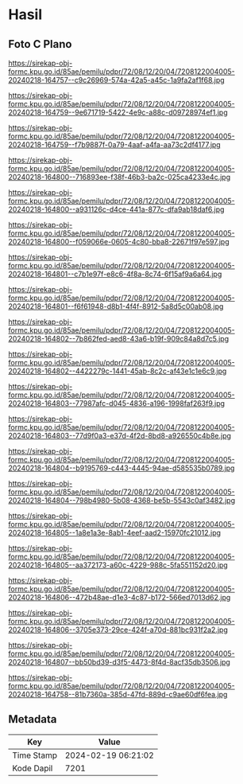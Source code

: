 # Hasil

## Foto C Plano

https://sirekap-obj-formc.kpu.go.id/85ae/pemilu/pdpr/72/08/12/20/04/7208122004005-20240218-164757--c9c26969-574a-42a5-a45c-1a9fa2af1f68.jpg

https://sirekap-obj-formc.kpu.go.id/85ae/pemilu/pdpr/72/08/12/20/04/7208122004005-20240218-164759--9e671719-5422-4e9c-a88c-d09728974ef1.jpg

https://sirekap-obj-formc.kpu.go.id/85ae/pemilu/pdpr/72/08/12/20/04/7208122004005-20240218-164759--f7b9887f-0a79-4aaf-a4fa-aa73c2df4177.jpg

https://sirekap-obj-formc.kpu.go.id/85ae/pemilu/pdpr/72/08/12/20/04/7208122004005-20240218-164800--716893ee-f38f-46b3-ba2c-025ca4233e4c.jpg

https://sirekap-obj-formc.kpu.go.id/85ae/pemilu/pdpr/72/08/12/20/04/7208122004005-20240218-164800--a931126c-d4ce-441a-877c-dfa9ab18daf6.jpg

https://sirekap-obj-formc.kpu.go.id/85ae/pemilu/pdpr/72/08/12/20/04/7208122004005-20240218-164800--f059066e-0605-4c80-bba8-22671f97e597.jpg

https://sirekap-obj-formc.kpu.go.id/85ae/pemilu/pdpr/72/08/12/20/04/7208122004005-20240218-164801--c7b1e97f-e8c6-4f8a-8c74-6f15af9a6a64.jpg

https://sirekap-obj-formc.kpu.go.id/85ae/pemilu/pdpr/72/08/12/20/04/7208122004005-20240218-164801--f6f61948-d8b1-4f4f-8912-5a8d5c00ab08.jpg

https://sirekap-obj-formc.kpu.go.id/85ae/pemilu/pdpr/72/08/12/20/04/7208122004005-20240218-164802--7b862fed-aed8-43a6-b19f-909c84a8d7c5.jpg

https://sirekap-obj-formc.kpu.go.id/85ae/pemilu/pdpr/72/08/12/20/04/7208122004005-20240218-164802--4422279c-1441-45ab-8c2c-af43e1c1e6c9.jpg

https://sirekap-obj-formc.kpu.go.id/85ae/pemilu/pdpr/72/08/12/20/04/7208122004005-20240218-164803--77987afc-d045-4836-a196-1998faf263f9.jpg

https://sirekap-obj-formc.kpu.go.id/85ae/pemilu/pdpr/72/08/12/20/04/7208122004005-20240218-164803--77d9f0a3-e37d-4f2d-8bd8-a926550c4b8e.jpg

https://sirekap-obj-formc.kpu.go.id/85ae/pemilu/pdpr/72/08/12/20/04/7208122004005-20240218-164804--b9195769-c443-4445-94ae-d585535b0789.jpg

https://sirekap-obj-formc.kpu.go.id/85ae/pemilu/pdpr/72/08/12/20/04/7208122004005-20240218-164804--798b4980-5b08-4368-be5b-5543c0af3482.jpg

https://sirekap-obj-formc.kpu.go.id/85ae/pemilu/pdpr/72/08/12/20/04/7208122004005-20240218-164805--1a8e1a3e-8ab1-4eef-aad2-15970fc21012.jpg

https://sirekap-obj-formc.kpu.go.id/85ae/pemilu/pdpr/72/08/12/20/04/7208122004005-20240218-164805--aa372173-a60c-4229-988c-5fa551152d20.jpg

https://sirekap-obj-formc.kpu.go.id/85ae/pemilu/pdpr/72/08/12/20/04/7208122004005-20240218-164806--472b48ae-d1e3-4c87-b172-566ed7013d62.jpg

https://sirekap-obj-formc.kpu.go.id/85ae/pemilu/pdpr/72/08/12/20/04/7208122004005-20240218-164806--3705e373-29ce-424f-a70d-881bc931f2a2.jpg

https://sirekap-obj-formc.kpu.go.id/85ae/pemilu/pdpr/72/08/12/20/04/7208122004005-20240218-164807--bb50bd39-d3f5-4473-8f4d-8acf35db3506.jpg

https://sirekap-obj-formc.kpu.go.id/85ae/pemilu/pdpr/72/08/12/20/04/7208122004005-20240218-164758--81b7360a-385d-47fd-889d-c9ae60df6fea.jpg


## Metadata

| Key        | Value               |
| ---------- | ------------------- |
| Time Stamp | 2024-02-19 06:21:02 |
| Kode Dapil | 7201                |



